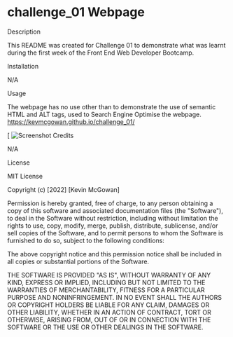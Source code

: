 # challenge_01 Webpage

Description

This README was created for Challenge 01 to demonstrate what was learnt during the first week of the Front End Web Developer Bootcamp.

Installation

N/A

Usage

The webpage has no use other than to demonstrate  the use of semantic HTML and ALT tags, used to Search Engine Optimise the webpage.
https://kevmcgowan.github.io/challenge_01/



[
![Screenshot](assets/images/Screenshot-of-webpage.png?raw=true "Screenshot")
Credits

N/A

License

MIT License

Copyright (c) [2022] [Kevin McGowan]

Permission is hereby granted, free of charge, to any person obtaining a copy of this software and associated documentation files (the "Software"), to deal in the Software without restriction, including without limitation the rights to use, copy, modify, merge, publish, distribute, sublicense, and/or sell copies of the Software, and to permit persons to whom the Software is furnished to do so, subject to the following conditions:

The above copyright notice and this permission notice shall be included in all copies or substantial portions of the Software.

THE SOFTWARE IS PROVIDED "AS IS", WITHOUT WARRANTY OF ANY KIND, EXPRESS OR IMPLIED, INCLUDING BUT NOT LIMITED TO THE WARRANTIES OF MERCHANTABILITY, FITNESS FOR A PARTICULAR PURPOSE AND NONINFRINGEMENT. IN NO EVENT SHALL THE AUTHORS OR COPYRIGHT HOLDERS BE LIABLE FOR ANY CLAIM, DAMAGES OR OTHER LIABILITY, WHETHER IN AN ACTION OF CONTRACT, TORT OR OTHERWISE, ARISING FROM, OUT OF OR IN CONNECTION WITH THE SOFTWARE OR THE USE OR OTHER DEALINGS IN THE SOFTWARE.



